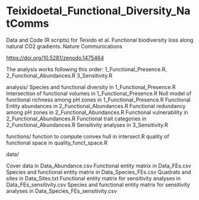 # Teixidoetal_Functional_Diversity_NatComms
Data and Code (R scripts) for Teixido et al. Functional biodiversity loss along natural CO2 gradients. Nature Communications

https://doi.org/10.5281/zenodo.1475464

The analysis works following this order: 
1_Functional_Presence.R,
2_Functional_Abundances.R 
3_Sensitivity.R

analysis/
Species and functional diversity in 1_Functional_Presence.R
Intersection of functional volumes in 1_Functional_Presence.R
Null model of functional richness among pH zones in 1_Functional_Presence.R
Functional Entity abundances in 2_Functional_Abundances.R
Functional redundancy among pH zones in 2_Functional_Abundances.R
Functional vulnerability in 2_Functional_Abundances.R
Functional trait categories in 2_Functional_Abundances.R 
Sensitivity analyses in 3_Sensitivity.R

functions/
function to compute convex hull in intersect.R
quality of functional space in quality_funct_space.R


data/

Cover data in Data_Abundance.csv
Functional entity matrix in Data_FEs.csv
Species and functional entity matrix in Data_Species_FEs.csv
Quadrats and sites in Data_Sites.txt
Functional entity matrix for sensitivity analyses in Data_FEs_sensitivity.csv
Species and functional entity matrix for sensitivity analyses in Data_Species_FEs_sensitivity.csv
